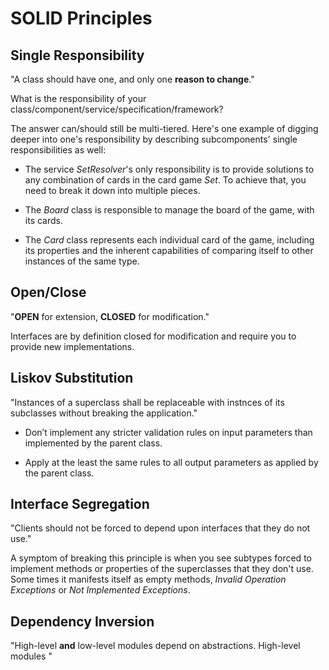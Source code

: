 # SOLID Principles
## Single Responsibility
"A class should have one, and only one **reason to change**."  

What is the responsibility of your class/component/service/specification/framework?

The answer can/should still be multi-tiered. Here's one example of digging deeper into one's responsibility by describing subcomponents' single responsibilities as well:

* The service *SetResolver*'s only responsibility is to provide solutions to any combination of cards in the card game *Set*. To achieve that, you need to break it down into multiple pieces. 

* The *Board* class is responsible to manage the board of the game, with its cards.

* The *Card* class represents each individual card of the game, including its properties and the inherent capabilities of comparing itself to other instances of the same type. 


## Open/Close

"**OPEN** for extension, **CLOSED** for modification."

Interfaces are by definition closed for modification and require you to provide new implementations.

## Liskov Substitution

"Instances of a superclass shall be replaceable with instnces of its subclasses without breaking the application."

* Don’t implement any stricter validation rules on input parameters than implemented by the parent class.

* Apply at the least the same rules to all output parameters as applied by the parent class.

## Interface Segregation

"Clients should not be forced to depend upon interfaces that they do not use."

A symptom of breaking this principle is when you see subtypes forced to implement methods or properties of the superclasses that they don't use. Some times it manifests itself as empty methods, *Invalid Operation Exceptions* or *Not Implemented Exceptions*.

## Dependency Inversion

"High-level **and** low-level modules depend on abstractions. High-level modules "